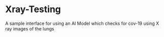 # Xray-Testing
A sample interface for using an AI Model which checks for cov-19 using X ray images of the lungs 
